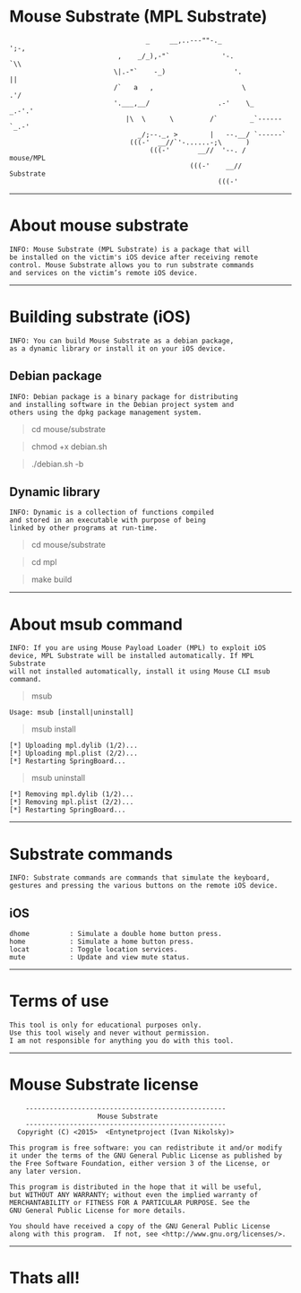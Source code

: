 # Mouse Substrate (MPL Substrate)

                                      _     __,..---""-._                 ';-,
                               ,    _/_),-"`             '-.                `\\
                              \|.-"`    -_)                 '.                ||
                              /`   a   ,                      \              .'/
                              '.___,__/                 .-'    \_        _.-'.'
                                 |\  \      \         /`        _`------`_.-'
                                    _/;--._, >        |   --.__/ `------`
                                  (((-'  __//`'-......-;\      )
                                       (((-'       __//  '--. /   mouse/MPL
                                                 (((-'    __//    Substrate
                                                        (((-'

***

# About mouse substrate

    INFO: Mouse Substrate (MPL Substrate) is a package that will 
    be installed on the victim's iOS device after receiving remote 
    control. Mouse Substrate allows you to run substrate commands 
    and services on the victim’s remote iOS device.
    
***

# Building substrate (iOS)

    INFO: You can build Mouse Substrate as a debian package,
    as a dynamic library or install it on your iOS device.
    
## Debian package

    INFO: Debian package is a binary package for distributing 
    and installing software in the Debian project system and 
    others using the dpkg package management system.

> cd mouse/substrate

> chmod +x debian.sh

> ./debian.sh -b

## Dynamic library

    INFO: Dynamic is a collection of functions compiled 
    and stored in an executable with purpose of being 
    linked by other programs at run-time.

> cd mouse/substrate

> cd mpl

> make build

***

# About msub command

    INFO: If you are using Mouse Payload Loader (MPL) to exploit iOS 
    device, MPL Substrate will be installed automatically. If MPL Substrate 
    will not installed automatically, install it using Mouse CLI msub command.
    
> msub

    Usage: msub [install|uninstall]

> msub install

    [*] Uploading mpl.dylib (1/2)...
    [*] Uploading mpl.plist (2/2)...
    [*] Restarting SpringBoard...

> msub uninstall

    [*] Removing mpl.dylib (1/2)...
    [*] Removing mpl.plist (2/2)...
    [*] Restarting SpringBoard...

***

# Substrate commands

    INFO: Substrate commands are commands that simulate the keyboard, 
    gestures and pressing the various buttons on the remote iOS device.

## iOS

    dhome          : Simulate a double home button press.
    home           : Simulate a home button press.
    locat          : Toggle location services.
    mute           : Update and view mute status.

***

# Terms of use

    This tool is only for educational purposes only.
    Use this tool wisely and never without permission.
    I am not responsible for anything you do with this tool.

***

# Mouse Substrate license
 
        --------------------------------------------------
                          Mouse Substrate          
        --------------------------------------------------
      Copyright (C) <2015>  <Entynetproject (Ivan Nikolsky)>

    This program is free software: you can redistribute it and/or modify
    it under the terms of the GNU General Public License as published by
    the Free Software Foundation, either version 3 of the License, or
    any later version.

    This program is distributed in the hope that it will be useful,
    but WITHOUT ANY WARRANTY; without even the implied warranty of
    MERCHANTABILITY or FITNESS FOR A PARTICULAR PURPOSE. See the
    GNU General Public License for more details.

    You should have received a copy of the GNU General Public License
    along with this program.  If not, see <http://www.gnu.org/licenses/>.                

***

# Thats all!
